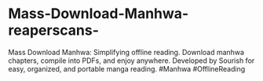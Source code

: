 # Mass-Download-Manhwa-reaperscans-
Mass Download Manhwa: Simplifying offline reading. Download manhwa chapters, compile into PDFs, and enjoy anywhere. Developed by Sourish for easy, organized, and portable manga reading. #Manhwa #OfflineReading
